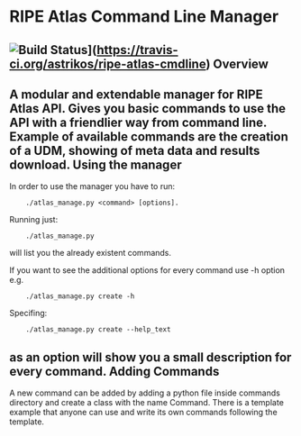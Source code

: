 RIPE Atlas Command Line Manager
========================
![Build Status](https://travis-ci.org/astrikos/ripe-atlas-cmdline.png?branch=master)](https://travis-ci.org/astrikos/ripe-atlas-cmdline)
Overview
--------------------
A modular and extendable manager for RIPE Atlas API.
Gives you basic commands to use the API with a friendlier way from command line.
Example of available commands are the creation of a UDM, showing of meta data
and results download.
Using the manager
---------------------
In order to use the manager you have to run:

        ./atlas_manage.py <command> [options].

Running just:

        ./atlas_manage.py

will list you the already existent commands.

If you want to see the additional options for every command use -h option e.g.

        ./atlas_manage.py create -h

Specifing:

        ./atlas_manage.py create --help_text

as an option will show you a small description for every command.
Adding Commands
----------------------
A new command can be added by adding a python file inside commands directory and
create a class with the name Command. There is a template example that anyone 
can use and write its own commands following the template.
